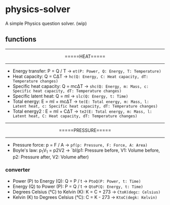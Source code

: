 # physics-solver
A simple Physics question solver. (wip)

## functions
<hr>
<p align=center>=====HEAT=====</p>
<hr>

- Energy transfer:  P = Q / T -> `et(P: Power, Q: Energy, T: Temperature)`
- Heat capacity: Q = CΔT -> `hc(Q: Energy, C: Heat capacity, dT: Temperature changes)`
- Specific heat capacity: Q = mcΔT -> `shc(Q: Energy, m: Mass, c: Specific heat capacity, dT: Temperature changes)`
- Specific latent heat: Q = ml -> `slc(Q: Energy, t: Time)`
- Total energy: E = ml + mcΔT -> `te(E: Total energy, m: Mass, l: Latent heat, c: Specific heat capacity, dT: Temperature changes)`
- Total energy2 : E = ml + CΔT -> 
`te2(E: Total energy, m: Mass, l: Latent heat, C: Heat capacity, dT: Temperature changes)`

<hr>
<p align=center>=====PRESSURE=====</p>
<hr>

- Pressure force: p = F / A -> `pf(p: Pressure, F: Force, A: Area)`
- Boyle's law: p<sub>1</sub>V<sub>1</sub> = p2V2 -> `bl(p1: Pressure before, V1: Volume before, p2: Pressure after, V2: Volume after)

### converter
- Power (P) to Energy (Q): Q = P / t -> `PtoQ(P: Power, t: Time)`
- Energy (Q) to Power (P): P = Q / t -> `QtoP(Q: Energy, t: Time)`
- Degrees Celsius (°C) to Kelvin (K): K = C + 273 -> `CtoK(degc: Celsius)`
- Kelvin (K) to Degrees Celsius (°C): C = K - 273 -> `KtoC(degk: Kelvin)`

